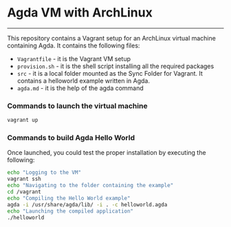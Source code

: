 # Agda VM with ArchLinux

---
This repository contains a Vagrant setup for an ArchLinux virtual machine containing Agda.
It contains the following files:

- `Vagrantfile` - it is the Vagrant VM setup
- `provision.sh` - it is the shell script installing all the required packages
- `src` - it is a local folder mounted as the Sync Folder for Vagrant. It contains a helloworld example written in Agda.
- `agda.md` - it is the help of the agda command


### Commands to launch the virtual machine

```bash
vagrant up
```

### Commands to build Agda Hello World
Once launched, you could test the proper installation by executing the following:

```bash
echo "Logging to the VM"
vagrant ssh
echo "Navigating to the folder containing the example"
cd /vagrant
echo "Compiling the Hello World example"
agda -i /usr/share/agda/lib/ -i . -c helloworld.agda
echo "Launching the compiled application"
./helloworld
```

